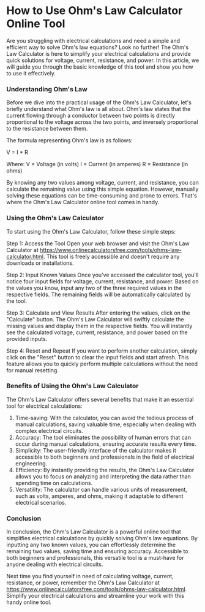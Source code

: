 How to Use Ohm's Law Calculator Online Tool
===========================================

Are you struggling with electrical calculations and need a simple and efficient way to solve Ohm's law equations? Look no further! The Ohm's Law Calculator is here to simplify your electrical calculations and provide quick solutions for voltage, current, resistance, and power. In this article, we will guide you through the basic knowledge of this tool and show you how to use it effectively.

### Understanding Ohm's Law

Before we dive into the practical usage of the Ohm's Law Calculator, let's briefly understand what Ohm's law is all about. Ohm's law states that the current flowing through a conductor between two points is directly proportional to the voltage across the two points, and inversely proportional to the resistance between them.

The formula representing Ohm's law is as follows:

V = I \* R

Where: V = Voltage (in volts) I = Current (in amperes) R = Resistance (in ohms)

By knowing any two values among voltage, current, and resistance, you can calculate the remaining value using this simple equation. However, manually solving these equations can be time-consuming and prone to errors. That's where the Ohm's Law Calculator online tool comes in handy.

### Using the Ohm's Law Calculator

To start using the Ohm's Law Calculator, follow these simple steps:

Step 1: Access the Tool Open your web browser and visit the Ohm's Law Calculator at <https://www.onlinecalculatorsfree.com/tools/ohms-law-calculator.html>. This tool is freely accessible and doesn't require any downloads or installations.

Step 2: Input Known Values Once you've accessed the calculator tool, you'll notice four input fields for voltage, current, resistance, and power. Based on the values you know, input any two of the three required values in the respective fields. The remaining fields will be automatically calculated by the tool.

Step 3: Calculate and View Results After entering the values, click on the "Calculate" button. The Ohm's Law Calculator will swiftly calculate the missing values and display them in the respective fields. You will instantly see the calculated voltage, current, resistance, and power based on the provided inputs.

Step 4: Reset and Repeat If you want to perform another calculation, simply click on the "Reset" button to clear the input fields and start afresh. This feature allows you to quickly perform multiple calculations without the need for manual resetting.

### Benefits of Using the Ohm's Law Calculator

The Ohm's Law Calculator offers several benefits that make it an essential tool for electrical calculations:

1. Time-saving: With the calculator, you can avoid the tedious process of manual calculations, saving valuable time, especially when dealing with complex electrical circuits.
2. Accuracy: The tool eliminates the possibility of human errors that can occur during manual calculations, ensuring accurate results every time.
3. Simplicity: The user-friendly interface of the calculator makes it accessible to both beginners and professionals in the field of electrical engineering.
4. Efficiency: By instantly providing the results, the Ohm's Law Calculator allows you to focus on analyzing and interpreting the data rather than spending time on calculations.
5. Versatility: The calculator can handle various units of measurement, such as volts, amperes, and ohms, making it adaptable to different electrical scenarios.

### Conclusion

In conclusion, the Ohm's Law Calculator is a powerful online tool that simplifies electrical calculations by quickly solving Ohm's law equations. By inputting any two known values, you can effortlessly determine the remaining two values, saving time and ensuring accuracy. Accessible to both beginners and professionals, this versatile tool is a must-have for anyone dealing with electrical circuits.

Next time you find yourself in need of calculating voltage, current, resistance, or power, remember the Ohm's Law Calculator at <https://www.onlinecalculatorsfree.com/tools/ohms-law-calculator.html>. Simplify your electrical calculations and streamline your work with this handy online tool.
